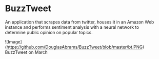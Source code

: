 # BuzzTweet

An application that scrapes data from twitter, houses it in an Amazon Web instance and performs sentiment analysis with a neural network to determine public opinion on popular topics.


![Image] (https://github.com/DouglasAbrams/BuzzTweet/blob/master/bt.PNG)
BuzzTweet on March 
